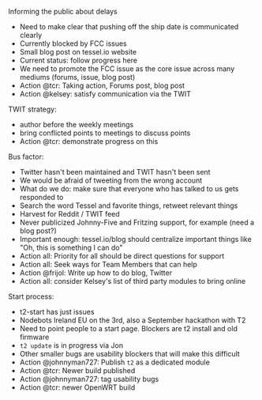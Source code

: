 Informing the public about delays

* Need to make clear that pushing off the ship date is communicated clearly
* Currently blocked by FCC issues
* Small blog post on tessel.io website
* Current status: follow progress here
* We need to promote the FCC issue as the core issue across many mediums (forums, issue, blog post)
* Action @tcr: Taking action, Forums post, blog post
* Action @kelsey: satisfy communication via the TWIT

TWIT strategy:
* author before the weekly meetings
* bring conflicted points to meetings to discuss points
* Action @tcr: demonstrate progress on this

Bus factor:
* Twitter hasn't been maintained and TWIT hasn't been sent
* We would be afraid of tweeting from the wrong account
* What do we do: make sure that everyone who has talked to us gets responded to
* Search the word Tessel and favorite things, retweet relevant things
* Harvest for Reddit / TWIT feed
* Never publicized Johnny-Five and Fritzing support, for example (need a blog post?)
* Important enough: tessel.io/blog should centralize important things like "Oh, this is something I can do"
* Action all: Priority for all should be direct questions for support
* Action all: Seek ways for Team Members that can help
* Action @frijol: Write up how to do blog, Twitter
* Action all: consider Kelsey's list of third party modules to bring online

Start process:
* t2-start has just issues
* Nodebots Ireland EU on the 3rd, also a September hackathon with T2
* Need to point people to a start page. Blockers are t2 install and old firmware
* `t2 update` is in progress via Jon
* Other smaller bugs are usability blockers that will make this difficult
* Action @johnnyman727: Publish `t2` as a dedicated module
* Action @tcr: Newer build published
* Action @johnnyman727: tag usability bugs
* Action @tcr: newer OpenWRT build
